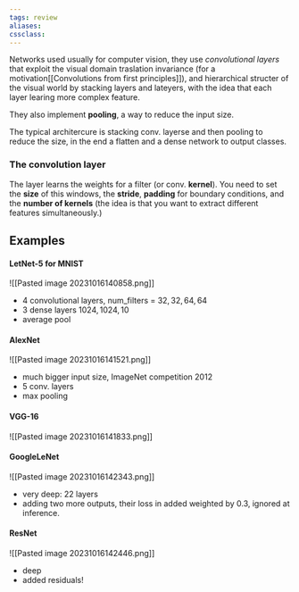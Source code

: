 ```yaml
---
tags: review
aliases:
cssclass:
---
```

 

Networks used usually for computer vision, they use _convolutional layers_ that exploit the visual domain traslation invariance (for a motivation[[Convolutions from first principles]]), and hierarchical structer of the visual world by stacking layers and lateyers, with the idea that each layer learing more complex feature.

They also implement **pooling**, a way to reduce the input size.

The typical architercure is stacking conv. layerse and then pooling to reduce the size, in the end a flatten and a dense network to output classes.

### The convolution layer
The layer learns the weights for a filter (or conv. **kernel**). You need to set the **size** of this windows, the **stride**, **padding** for boundary conditions, and the **number of kernels** (the idea is that you want to extract different features simultaneously.)



## Examples

#### LetNet-5 for MNIST
![[Pasted image 20231016140858.png]]

- $4$ convolutional layers, num_filters = $32, 32, 64, 64$
- $3$ dense layers $1024, 1024, 10$
- average pool


#### AlexNet
![[Pasted image 20231016141521.png]]

- much bigger input size, ImageNet competition $2012$
- $5$ conv. layers
- max pooling


#### VGG-16
![[Pasted image 20231016141833.png]]


#### GoogleLeNet
![[Pasted image 20231016142343.png]]

- very deep: $22$ layers
- adding two more outputs, their loss in added weighted by $0.3$, ignored at inference.


#### ResNet
![[Pasted image 20231016142446.png]]
- deep
- added residuals!